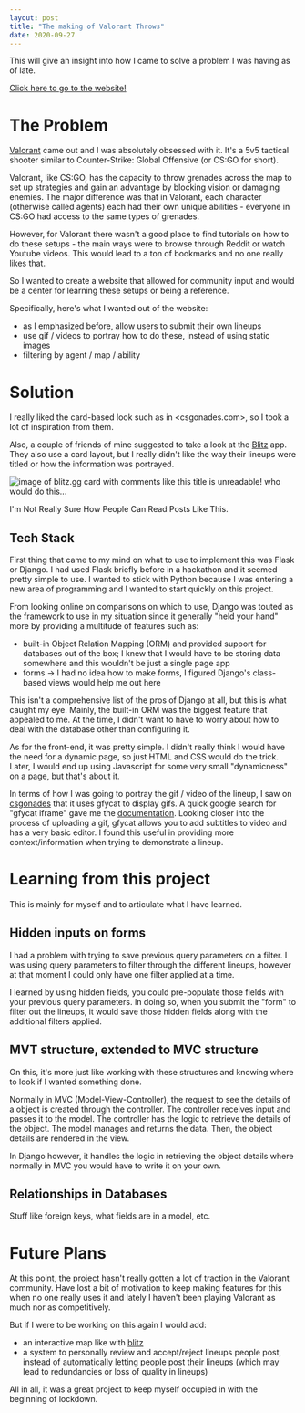 ```yaml
---
layout: post
title: "The making of Valorant Throws"
date: 2020-09-27
---
```


This will give an insight into how I came to solve a problem I was having as of late.

[Click here to go to the website!](https://valorant-throws.herokuapp.com/) 

# The Problem
[Valorant](playvalorant.com) came out and I was absolutely obsessed with it. It's a 5v5 tactical shooter similar to Counter-Strike: Global Offensive (or CS:GO for short). 

Valorant, like CS:GO, has the capacity to throw grenades across the map to set up strategies and gain an advantage by blocking vision or damaging enemies. The major difference was that in Valorant, each character (otherwise called agents) each had their own unique abilities - everyone in CS:GO had access to the same types of grenades. 

However, for Valorant there wasn't a good place to find tutorials on how to do these setups - the main ways were to browse through Reddit or watch Youtube videos. This would lead to a ton of bookmarks and no one really likes that.

So I wanted to create a website that allowed for community input and would be a center for learning these setups or being a reference. 

Specifically, here's what I wanted out of the website:
- as I emphasized before, allow users to submit their own lineups
- use gif / videos to portray how to do these, instead of using static images
- filtering by agent / map / ability

# Solution

I really liked the card-based look such as in <csgonades.com>, so I took a lot of inspiration from them. 

Also, a couple of friends of mine suggested to take a look at the [Blitz](blitz.gg) app. They also use a card layout, but I really didn't like the way their lineups were titled or how the information was portrayed.

![image of blitz.gg card with comments like this title is unreadable! who would do this...](/assets/images/blitzgg.jpg)

I'm Not Really Sure How People Can Read Posts Like This.

## Tech Stack

First thing that came to my mind on what to use to implement this was Flask or Django. I had used Flask briefly before in a hackathon and it seemed pretty simple to use. I wanted to stick with Python because I was entering a new area of programming and I wanted to start quickly on this project.

From looking online on comparisons on which to use, Django was touted as the framework to use in my situation since it generally "held your hand" more by providing a multitude of features such as: 
- built-in Object Relation Mapping (ORM) and provided support for databases out of the box; I knew that I would have to be storing data somewhere and this wouldn't be just a single page app
- forms -> I had no idea how to make forms, I figured Django's class-based views would help me out here

This isn't a comprehensive list of the pros of Django at all, but this is what caught my eye. Mainly, the built-in ORM was the biggest feature that appealed to me. At the time, I didn't want to have to worry about how to deal with the database other than configuring it.

As for the front-end, it was pretty simple. I didn't really think I would have the need for a dynamic page, so just HTML and CSS would do the trick. Later, I would end up using Javascript for some very small "dynamicness" on a page, but that's about it. 

In terms of how I was going to portray the gif / video of the lineup, I saw on [csgonades](csgonades.com) that it uses gfycat to display gifs. A quick google search for "gfycat iframe" gave me the [documentation](https://developers.gfycat.com/iframe/). Looking closer into the process of uploading a gif, gfycat allows you to add subtitles to video and has a very basic editor. I found this useful in providing more context/information when trying to demonstrate a lineup.

# Learning from this project

This is mainly for myself and to articulate what I have learned.

## Hidden inputs on forms
I had a problem with trying to save previous query parameters on a filter. I was using query parameters to filter through the different lineups, however at that moment I could only have one filter applied at a time.

I learned by using hidden fields, you could pre-populate those fields with your previous query parameters. In doing so, when you submit the "form" to filter out the lineups, it would save those hidden fields along with the additional filters applied.

## MVT structure, extended to MVC structure
On this, it's more just like working with these structures and knowing where to look if I wanted something done.

Normally in MVC (Model-View-Controller), the request to see the details of a object is created through the controller. The controller receives input and passes it to the model. The controller has the logic to retrieve the details of the object. The model manages and returns the data. Then, the object details are rendered in the view. 

In Django however, it handles the logic in retrieving the object details where normally in MVC you would have to write it on your own.

## Relationships in Databases

Stuff like foreign keys, what fields are in a model, etc.

# Future Plans

At this point, the project hasn't really gotten a lot of traction in the Valorant community. Have lost a bit of motivation to keep making features for this when no one really uses it and lately I haven't been playing Valorant as much nor as competitively. 

But if I were to be working on this again I would add:
- an interactive map like with [blitz](https://blitz.gg/valorant/maps/ascent)
- a system to personally review and accept/reject lineups people post, instead of automatically letting people post their lineups (which may lead to redundancies or loss of quality in lineups)

All in all, it was a great project to keep myself occupied in with the beginning of lockdown. 